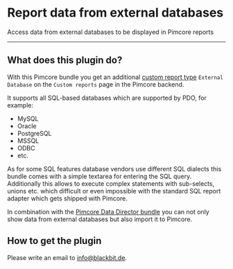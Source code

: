 # Report data from external databases

Access data from external databases to be displayed in Pimcore reports

* * *

## What does this plugin do?

With this Pimcore bundle you get an additional [custom report type](https://pimcore.com/docs/pimcore/current/Development_Documentation/Tools_and_Features/Custom_Reports.html) `External Database` on the `Custom reports` page in the Pimcore backend.

It supports all SQL-based databases which are supported by PDO, for example:

* MySQL
* Oracle
* PostgreSQL
* MSSQL
* ODBC
* etc.

As for some SQL features database vendors use different SQL dialects this bundle comes with a simple textarea for entering the SQL query. Additionally this allows to execute complex statements with sub-selects, unions etc. which difficult or even impossible with the standard SQL report adapter which gets shipped with Pimcore.

In combination with the [Pimcore Data Director bundle](https://pimcore.com/en/developers/marketplace/blackbit_digital_commerce/pimcore-data-director_e103850) you can not only show data from external databases but also import it to Pimcore.

## How to get the plugin

Please write an email to [info@blackbit.de](mailto:info@blackbit.de).